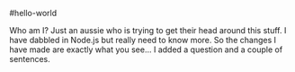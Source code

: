 #hello-world

Who am I?
Just an aussie who is trying to get their head around this stuff.  I have dabbled in Node.js but really need to know more. 
So the changes I have made are exactly what you see... I added a question and a couple of sentences.
